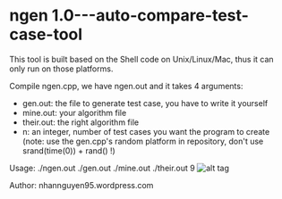 # ngen 1.0---auto-compare-test-case-tool
This tool is built based on the Shell code on Unix/Linux/Mac, thus it can only run on those platforms.

Compile ngen.cpp, we have ngen.out and it takes 4 arguments:
+ gen.out: the file to generate test case, you have to write it yourself
+ mine.out: your algorithm file
+ their.out: the right algorithm file
+ n: an integer, number of test cases you want the program to create
(note: use the gen.cpp's random platform in repository, don't use srand(time(0)) + rand() !)

Usage: ./ngen.out ./gen.out ./mine.out ./their.out 9
![alt tag](http://i.imgur.com/oE45ncu.png)

Author: nhannguyen95.wordpress.com
